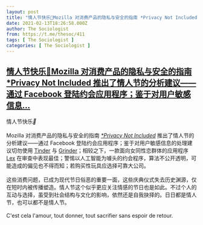 ```yaml
---
layout: post
title: "情人节快乐💓Mozilla 对消费产品的隐私与安全的指南 *Privacy Not Included 推出了情人节的分析建议——通过 Facebook 登陆约会应用程序；鉴于对用户敏感信息"
date: 2021-02-13T18:26:58.000Z
author: The Sociologist
from: https://t.me/thesoc/411
tags: [ The Sociologist ]
categories: [ The Sociologist ]
---
```

<!--1613240818000-->
[情人节快乐💓Mozilla 对消费产品的隐私与安全的指南 *Privacy Not Included 推出了情人节的分析建议——通过 Facebook 登陆约会应用程序；鉴于对用户敏感信息...](https://t.me/thesoc/411)
------

<div>
<p>情人节快乐<i class="emoji" style="background-image:url('//telegram.org/img/emoji/40/F09F9293.png')"><b>💓</b></i><br><br>Mozilla 对消费产品的隐私与安全的指南 <a href="https://foundation.mozilla.org/en/privacynotincluded/" target="_blank" rel="noopener" onclick="return confirm('Open this link?\n\n'+this.href);"><i>*Privacy Not Included</i></a> 推出了情人节的分析建议——通过 Facebook 登陆约会应用程序；鉴于对用户敏感信息的处理建议切勿使用 <a href="https://foundation.mozilla.org/en/privacynotincluded/tinder/" target="_blank" rel="noopener" onclick="return confirm('Open this link?\n\n'+this.href);">Tinder</a> 与 <a href="https://foundation.mozilla.org/en/privacynotincluded/grindr/" target="_blank" rel="noopener" onclick="return confirm('Open this link?\n\n'+this.href);">Grinder</a>；相较之下，一款面向女同性恋群体的应用程序 <a href="https://foundation.mozilla.org/en/privacynotincluded/lex/" target="_blank" rel="noopener" onclick="return confirm('Open this link?\n\n'+this.href);">Lex</a> 在审查中表现最佳；警惕以人工智能为噱头的约会程序，算法不公开透明，可能造成的偏见也不得而知；若购买性玩具应选择可靠大公司。<br><br>这些消费问题，已成为现代节日俗恶的重要一面，这些庆典仪式失去历史渊源，仅在短时内被传播塑造。情人节这个似乎更应关注情感的节日也是如此。不过个人的互动与选择，虽受到社会结构与文化的影响，依然还是自我抉择的。日日都是情人节，也可以都不是情人节。<br><br>C'est cela l'amour, tout donner, tout sacrifier sans espoir de retour.</p>
</div>
